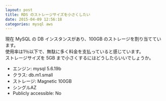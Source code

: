 ```yaml
---
layout: post
title: RDS のストレージサイズを小さくしたい
date: 2015-04-09 12:56:18
categories: mysql aws
---
```

<p>現在 MySQL の DB インスタンスがあり、100GB のストレージを割り当てています。<br>
使用率は1％以下で、無駄に多く料金を支払っていると感じています。<br>
ストレージサイズを 5GB まで小さくするにはどうしたらいいでしょうか。</p>

<ul>
<li>エンジン: mysql 5.6.19b</li>
<li>クラス: db.m1.small</li>
<li>ストレージ: Magnetic 100GB </li>
<li>シングルAZ</li>
<li>Publicly accessible: No</li>
</ul>
